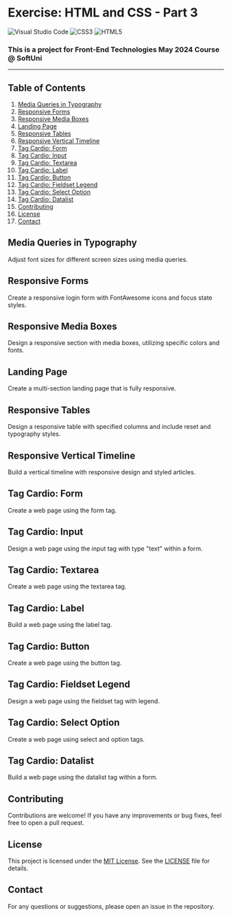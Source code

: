 # Exercise: HTML and CSS - Part 3
![Visual Studio Code](https://img.shields.io/badge/Visual_Studio_Code-0078D4?style=for-the-badge&logo=visual%20studio%20code&logoColor=white)
![CSS3](https://img.shields.io/badge/CSS3-1572B6?style=for-the-badge&logo=css3&logoColor=white)
![HTML5](https://img.shields.io/badge/HTML5-E34F26?style=for-the-badge&logo=html5&logoColor=white)

### This is a project for Front-End Technologies May 2024 Course @ SoftUni
---
## Table of Contents
1. [Media Queries in Typography](#media-queries-in-typography)
2. [Responsive Forms](#responsive-forms)
3. [Responsive Media Boxes](#responsive-media-boxes)
4. [Landing Page](#landing-page)
5. [Responsive Tables](#responsive-tables)
6. [Responsive Vertical Timeline](#responsive-vertical-timeline)
7. [Tag Cardio: Form](#tag-cardio-form)
8. [Tag Cardio: Input](#tag-cardio-input)
9. [Tag Cardio: Textarea](#tag-cardio-textarea)
10. [Tag Cardio: Label](#tag-cardio-label)
11. [Tag Cardio: Button](#tag-cardio-button)
12. [Tag Cardio: Fieldset Legend](#tag-cardio-fieldset-legend)
13. [Tag Cardio: Select Option](#tag-cardio-select-option)
14. [Tag Cardio: Datalist](#tag-cardio-datalist)
15. [Contributing](#Contributing)
16. [License](#License)
17. [Contact](#Contact)

## Media Queries in Typography
Adjust font sizes for different screen sizes using media queries.

## Responsive Forms
Create a responsive login form with FontAwesome icons and focus state styles.

## Responsive Media Boxes
Design a responsive section with media boxes, utilizing specific colors and fonts.

## Landing Page
Create a multi-section landing page that is fully responsive.

## Responsive Tables
Design a responsive table with specified columns and include reset and typography styles.

## Responsive Vertical Timeline
Build a vertical timeline with responsive design and styled articles.

## Tag Cardio: Form
Create a web page using the form tag.

## Tag Cardio: Input
Design a web page using the input tag with type "text" within a form.

## Tag Cardio: Textarea
Create a web page using the textarea tag.

## Tag Cardio: Label
Build a web page using the label tag.

## Tag Cardio: Button
Create a web page using the button tag.

## Tag Cardio: Fieldset Legend
Design a web page using the fieldset tag with legend.

## Tag Cardio: Select Option
Create a web page using select and option tags.

##  Tag Cardio: Datalist
Build a web page using the datalist tag within a form.

## Contributing
Contributions are welcome! If you have any improvements or bug fixes, feel free to open a pull request.

## License
This project is licensed under the [MIT License](LICENSE). See the [LICENSE](LICENSE) file for details.

## Contact
For any questions or suggestions, please open an issue in the repository.
